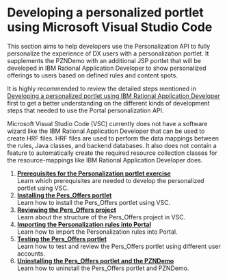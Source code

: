 # Developing a personalized portlet using Microsoft Visual Studio Code

This section aims to help developers use the Personalization API to fully personalize the experience of DX users with a personalization portlet. It supplements the PZNDemo with an additional JSP portlet that will be developed in IBM Rational Application Developer to show personalized offerings to users based on defined rules and content spots.  

It is highly recommended to review the detailed steps mentioned in [Developing a personalized portlet using IBM Rational Application Developer](../RAD/index.md) first to get a better understanding on the different kinds of development steps that needed to use the Portal personalization API.  

Microsoft Visual Studio Code (VSC) currently does not have a software wizard like the IBM Rational Application Developer that can be used to create HRF files. HRF files are used to perform the data mappings between the rules, Java classes, and backend databases. It also does not contain a feature to automatically create the required resource collection classes for the resource-mappings like IBM Rational Application Developer does.  

1. **[Prerequisites for the Personalization portlet exercise](./pzn_demoprereq.md)**  
Learn which prerequisites are needed to develop the personalized portlet using VSC.  
2. **[Installing the Pers_Offers portlet](./install_pers_offers_portlet.md)**  
Learn how to install the Pers_Offers portlet using VSC.  
3. **[Reviewing the Pers_Offers project](./review_pers_offers_project.md)**  
Learn about the structure of the Pers_Offers project in VSC.  
4. **[Importing the Personalization rules into Portal](./import_pzn_rules_portal.md)**  
Learn how to import the Personalization rules into Portal.  
5. **[Testing the Pers_Offers portlet](./test_pers_offers_portlet.md)**  
Learn how to test and review the Pers_Offers portlet using different user accounts.  
6. **[Uninstalling the Pers_Offers portlet and the PZNDemo](./uninstall_pers_offers_and_resources.md)**  
Learn how to uninstall the Pers_Offers portlet and PZNDemo.  
